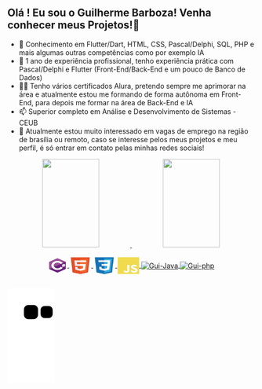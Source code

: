 ## Olá ! Eu sou o Guilherme Barboza! Venha conhecer meus Projetos!👋

- 🔭 Conhecimento em Flutter/Dart, HTML, CSS, Pascal/Delphi, SQL, PHP e mais algumas outras competências como por exemplo IA
- 🚀 1 ano de experiência profissional, tenho experiência prática com Pascal/Delphi e Flutter (Front-End/Back-End e um pouco de Banco de Dados)
- 🧑‍💻 Tenho vários certificados Alura, pretendo sempre me aprimorar na área e atualmente estou me formando de forma autônoma em Front-End, para depois me formar na área de Back-End e IA
- 📫 Superior completo em Análise e Desenvolvimento de Sistemas - CEUB
- 🎃 Atualmente estou muito interessado em vagas de emprego na região de brasília ou remoto, caso se interesse pelos meus projetos e meu perfil, é só entrar em contato pelas minhas redes sociais!


<div align="center">
  <a href="https://github.com/guisbz">
  <img height="180em" width="48%" src="https://github-readme-stats.vercel.app/api?username=guisbz&show_icons=true&theme=dark&include_all_commits=true&count_private=true"/>
  <img height="180em" width="48%" src="https://github-readme-stats.vercel.app/api/top-langs/?username=guisbz&layout=compact&langs_count=7&theme=dark"/>
</div>

<div style="display: inline_block" align="center"><br>
  
  <img align="center" alt="Gui-Csharp" height="30" width="40" src="https://raw.githubusercontent.com/devicons/devicon/master/icons/csharp/csharp-original.svg"> 
  <img align="center" alt="Gui-HTML" height="35" width="45" src="https://raw.githubusercontent.com/devicons/devicon/master/icons/html5/html5-original.svg">
  <img align="center" alt="Gui-CSS" height="35" width="45" src="https://raw.githubusercontent.com/devicons/devicon/master/icons/css3/css3-original.svg">
  <img align="center" alt="Gui-Js" height="35" width="45" src="https://raw.githubusercontent.com/devicons/devicon/master/icons/javascript/javascript-plain.svg">
  <img align="center" alt="Gui-Java" height="30" width="40" src="https://cdn.jsdelivr.net/gh/devicons/devicon/icons/java/java-original.svg">
  <img align="center" alt="Gui-php" height="35" width="45" src="https://cdn.jsdelivr.net/gh/devicons/devicon/icons/php/php-original.svg" />

                  
  
##

</div>

![Snake animation](https://github.com/guisbz/guisbz/blob/output/github-contribution-grid-snake.svg)




